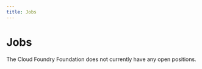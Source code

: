 ```yaml
---
title: Jobs
---
```


# Jobs

The Cloud Foundry Foundation does not currently have any open positions.


